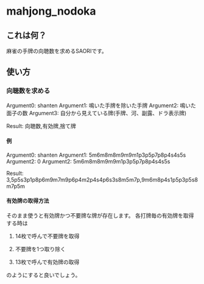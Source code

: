 # mahjong\_nodoka

## これは何？

麻雀の手牌の向聴数を求めるSAORIです。

## 使い方

### 向聴数を求める

Argument0: shanten
Argument1: 鳴いた手牌を除いた手牌
Argument2: 鳴いた面子の数
Argument3: 自分から見えている牌(手牌、河、副露、ドラ表示牌)

Result: 向聴数,有効牌,捨て牌

#### 例

Argument0: shanten
Argument1: 5m6m8m8m9m9m1p3p5p7p8p4s4s5s
Argument2: 0
Argument2: 5m6m8m8m9m9m1p3p5p7p8p4s4s5s

Result: 3,5p5s3p1p8p6m9m7m9p6p4m2p4s4p6s3s8m5m7p,9m6m8p4s1p5p3p5s8m7p5m

#### 有効牌の取得方法

そのまま使うと有効牌かつ不要牌な牌が存在します。
各打牌毎の有効牌を取得する時は

1. 14枚で呼んで不要牌を取得

2. 不要牌を1つ取り除く

3. 13枚で呼んで有効牌の取得

のようにすると良いでしょう。

